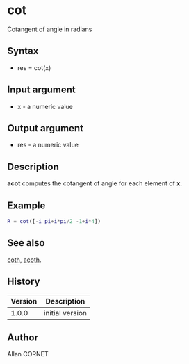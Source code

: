 # cot

Cotangent of angle in radians

## Syntax

- res = cot(x)

## Input argument

- x - a numeric value

## Output argument

- res - a numeric value

## Description

<b>acot</b> computes the cotangent of angle for each element of <b>x</b>.

## Example

```matlab
R = cot([-i pi+i*pi/2 -1+i*4])
```

## See also

[coth](coth.html), [acoth](acoth.html).

## History

| Version | Description     |
| ------- | --------------- |
| 1.0.0   | initial version |

## Author

Allan CORNET
